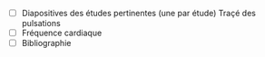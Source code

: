 - [ ] Diapositives des études pertinentes (une par étude)
Traçé des pulsations
- [ ] Fréquence cardiaque
- [ ] Bibliographie

